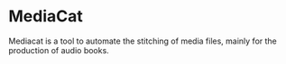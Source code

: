 # MediaCat
Mediacat is a tool to automate the stitching of media files, mainly for the production of audio books.
